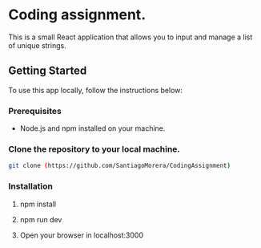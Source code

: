 # Coding assignment.

This is a small React application that allows you to input and manage a list of unique strings.

## Getting Started

To use this app locally, follow the instructions below:

### Prerequisites

- Node.js and npm installed on your machine.

### Clone the repository to your local machine.

```bash
git clone (https://github.com/SantiagoMorera/CodingAssignment)
```

### Installation

1. npm install

2. npm run dev

3. Open your browser in localhost:3000
